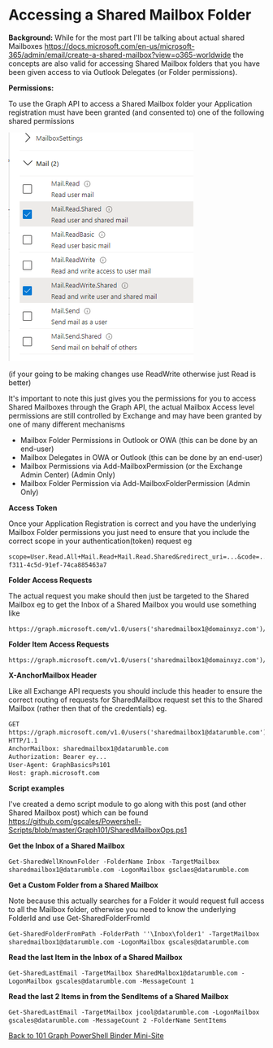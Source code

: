 # **Accessing a Shared Mailbox Folder**

**Background:** While for the most part I'll be talking about actual shared Mailboxes https://docs.microsoft.com/en-us/microsoft-365/admin/email/create-a-shared-mailbox?view=o365-worldwide the concepts are also valid for accessing Shared Mailbox folders that you have been given access to via Outlook Delegates (or Folder permissions).

**Permissions:**

To use the Graph API to access a Shared Mailbox folder your Application registration must have been granted (and consented to) one of the following shared permissions

![](https://github.com/gscales/Graph-Powershell-101-Binder/raw/master/bin/Images/sharep.PNG)

(if your going to be making changes use ReadWrite otherwise just Read is better)

It's important to note this just gives you the permissions for you to access Shared Mailboxes through the Graph API, the actual Mailbox Access level permissions are still controlled by Exchange and may have been granted by one of many different mechanisms

- Mailbox Folder Permissions in Outlook or OWA (this can be done by an end-user)
- Mailbox Delegates in OWA or Outlook (this can be done by an end-user)
- Mailbox Permissions via Add-MailboxPermission (or the Exchange Admin Center) (Admin Only)
- Mailbox Folder Permission via Add-MailboxFolderPermission (Admin Only)

**Access Token**

Once your Application Registration is correct and you have the underlying Mailbox Folder permissions you just need to ensure that you include the correct scope in your authentication(token) request eg

```
scope=User.Read.All+Mail.Read+Mail.Read.Shared&redirect_uri=...&code=..&grant_type=authorization_code&client_id=5471030d-f311-4c5d-91ef-74ca885463a7
```

**Folder Access Requests** 

The actual request you make should then just be targeted to the Shared Mailbox eg to get the Inbox of a Shared Mailbox you would use something like

```
https://graph.microsoft.com/v1.0/users('sharedmailbox1@domainxyz.com')/MailFolders/Inbox
```

**Folder Item Access Requests**

```
https://graph.microsoft.com/v1.0/users('sharedmailbox1@domainxyz.com')/MailFolders/Inbox/Messages
```

**X-AnchorMailbox Header**

Like all Exchange API requests you should include this header to ensure the correct routing of requests for SharedMailbox request set this to the Shared Mailbox (rather then that of the credentials) eg.

```
GET https://graph.microsoft.com/v1.0/users('sharedmailbox1@datarumble.com')/MailFolders('Inbox')Binary%200xfff')) HTTP/1.1
AnchorMailbox: sharedmailbox1@datarumble.com
Authorization: Bearer ey...
User-Agent: GraphBasicsPs101
Host: graph.microsoft.com

```

**Script examples**

I've created a demo script module to go along with this post (and other Shared Mailbox post) which can be found https://github.com/gscales/Powershell-Scripts/blob/master/Graph101/SharedMailboxOps.ps1

**Get the Inbox of a Shared Mailbox**

```
Get-SharedWellKnownFolder -FolderName Inbox -TargetMailbox sharedmailbox1@datarumble.com -LogonMailbox gsclaes@datarumble.com
```

**Get a Custom Folder from a Shared Mailbox**

Note because this actually searches for a Folder it would request full access to all the Mailbox folder, otherwise you need to know the underlying FolderId and use Get-SharedFolderFromId

```
Get-SharedFolderFromPath -FolderPath ''\Inbox\folder1' -TargetMailbox sharedmailbox1@datarumble.com -LogonMailbox gscales@datarumble.com
```

**Read the last Item in the Inbox of a Shared Mailbox**

```
Get-SharedLastEmail -TargetMailbox SharedMalbox1@datarumble.com -LogonMailbox gscales@datarumble.com -MessageCount 1
```

**Read the last 2 Items in from the SendItems of a Shared Mailbox**

```
Get-SharedLastEmail -TargetMailbox jcool@datarumble.com -LogonMailbox gscales@datarumble.com -MessageCount 2 -FolderName SentItems
```

[Back to 101 Graph PowerShell Binder Mini-Site](https://gscales.github.io/Graph-Powershell-101-Binder/)

